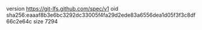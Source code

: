 version https://git-lfs.github.com/spec/v1
oid sha256:eaaaf8b3e6bc3292dc33005f4fa29d2ede83a6556dea1d05f3f3c8df66c2e64c
size 7294
